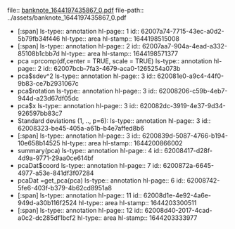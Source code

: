 file:: [banknote_1644197435867_0.pdf](../assets/banknote_1644197435867_0.pdf)
file-path:: ../assets/banknote_1644197435867_0.pdf

- [:span]
  ls-type:: annotation
  hl-page:: 1
  id:: 62007a74-7715-43ec-a0d2-5b79fb34f446
  hl-type:: area
  hl-stamp:: 1644198515008
- [:span]
  ls-type:: annotation
  hl-page:: 2
  id:: 62007aa7-904a-4ead-a332-85108b1cbb7d
  hl-type:: area
  hl-stamp:: 1644198571377
- pca =prcomp(df,center = TRUE, scale = TRUE)
  ls-type:: annotation
  hl-page:: 2
  id:: 62007bcb-7fa3-4679-aca0-1265254a073b
- pca$sdev^2
  ls-type:: annotation
  hl-page:: 3
  id:: 620081e0-a9c4-44f0-9b83-ce7b2931067c
- pca$rotation
  ls-type:: annotation
  hl-page:: 3
  id:: 62008206-c59b-4eb7-944d-a23d67df05dc
- pca$x
  ls-type:: annotation
  hl-page:: 3
  id:: 620082dc-3919-4e37-9d34-926597bb83c7
- Standard deviations (1, .., p=6):
  ls-type:: annotation
  hl-page:: 3
  id:: 62008323-be45-405a-a61b-b4e7affed8b6
- [:span]
  ls-type:: annotation
  hl-page:: 3
  id:: 6200839d-5087-4766-b194-10e658b14525
  hl-type:: area
  hl-stamp:: 1644200866002
- summary(pca)
  ls-type:: annotation
  hl-page:: 4
  id:: 62008417-d28f-4d9a-9771-29aa0ce614bf
- pcaDat$coord
  ls-type:: annotation
  hl-page:: 7
  id:: 6200872a-6645-4977-a53e-841df3f07284
- pcaDat =get_pca(pca)
  ls-type:: annotation
  hl-page:: 6
  id:: 62008742-5fe6-403f-b379-4b62cd8951a8
- [:span]
  ls-type:: annotation
  hl-page:: 11
  id:: 62008d1e-4e92-4a6e-949d-a30b116f2524
  hl-type:: area
  hl-stamp:: 1644203300511
- [:span]
  ls-type:: annotation
  hl-page:: 12
  id:: 62008d40-2017-4cad-a0c2-dc285df1bcf2
  hl-type:: area
  hl-stamp:: 1644203333977